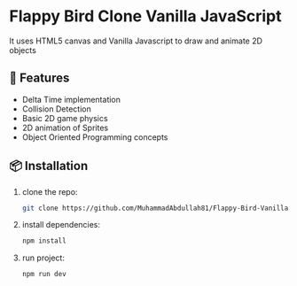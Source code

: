 # Flappy Bird Clone Vanilla JavaScript
It uses HTML5 canvas and Vanilla Javascript to draw and animate 2D objects

## 🚀 Features
- Delta Time implementation
- Collision Detection
- Basic 2D game physics
- 2D animation of Sprites
- Object Oriented Programming concepts

## 📦 Installation
1. clone the repo:
   ```bash
   git clone https://github.com/MuhammadAbdullah81/Flappy-Bird-Vanilla-JS/tree/main
2. install dependencies:
   ```bash
   npm install
3. run project:
   ```bash
   npm run dev
